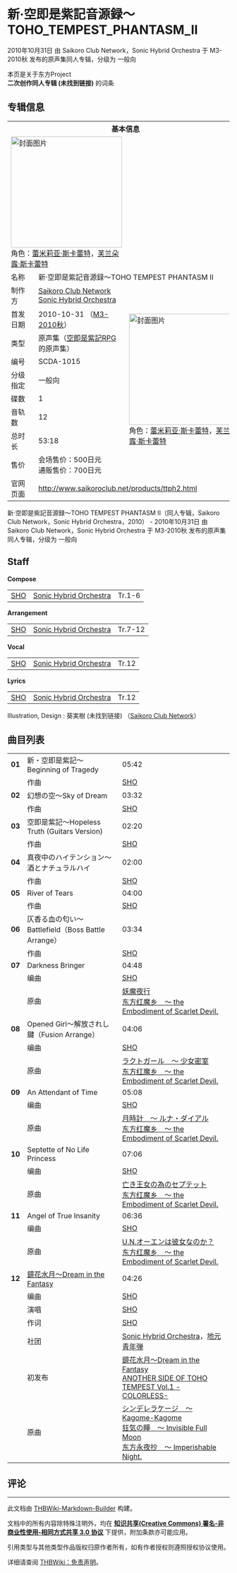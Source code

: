 # 新·空即是紫記音源録～TOHO_TEMPEST_PHANTASM_II

<!-- source html: G:\repos\THBWiki-Markdown-Builder\THBWikiMarkdown\Temp\main\1\17\ns0%3A%E6%96%B0%C2%B7%E7%A9%BA%E5%8D%B3%E6%98%AF%E7%B4%AB%E8%A8%98%E9%9F%B3%E6%BA%90%E9%8C%B2%EF%BD%9ETOHO_TEMPEST_PHANTASM_II.html -->

2010年10月31日 由 Saikoro Club Network，Sonic Hybrid Orchestra 于 M3-2010秋 发布的原声集同人专辑，分级为 一般向

本页是关于东方Project  
 **二次创作同人专辑 (未找到链接)** 的词条

## 专辑信息

<table><tbody><tr><th colspan="3">基本信息</th></tr><tr><td class="cover-artwork-mobile" colspan="2"><a href="./文件-新·空即是紫記音源録～TOHO_TEMPEST_PHANTASM_II封面.jpg.md" class="image" title="封面图片"><img alt="封面图片" src="https://upload.thwiki.cc/thumb/0/04/%E6%96%B0%C2%B7%E7%A9%BA%E5%8D%B3%E6%98%AF%E7%B4%AB%E8%A8%98%E9%9F%B3%E6%BA%90%E9%8C%B2%EF%BD%9ETOHO_TEMPEST_PHANTASM_II%E5%B0%81%E9%9D%A2.jpg/252px-%E6%96%B0%C2%B7%E7%A9%BA%E5%8D%B3%E6%98%AF%E7%B4%AB%E8%A8%98%E9%9F%B3%E6%BA%90%E9%8C%B2%EF%BD%9ETOHO_TEMPEST_PHANTASM_II%E5%B0%81%E9%9D%A2.jpg" decoding="async" loading="lazy" width="252" height="252" srcset="https://upload.thwiki.cc/thumb/0/04/%E6%96%B0%C2%B7%E7%A9%BA%E5%8D%B3%E6%98%AF%E7%B4%AB%E8%A8%98%E9%9F%B3%E6%BA%90%E9%8C%B2%EF%BD%9ETOHO_TEMPEST_PHANTASM_II%E5%B0%81%E9%9D%A2.jpg/378px-%E6%96%B0%C2%B7%E7%A9%BA%E5%8D%B3%E6%98%AF%E7%B4%AB%E8%A8%98%E9%9F%B3%E6%BA%90%E9%8C%B2%EF%BD%9ETOHO_TEMPEST_PHANTASM_II%E5%B0%81%E9%9D%A2.jpg 1.5x, https://upload.thwiki.cc/0/04/%E6%96%B0%C2%B7%E7%A9%BA%E5%8D%B3%E6%98%AF%E7%B4%AB%E8%A8%98%E9%9F%B3%E6%BA%90%E9%8C%B2%EF%BD%9ETOHO_TEMPEST_PHANTASM_II%E5%B0%81%E9%9D%A2.jpg 2x" data-file-width="500" data-file-height="500"></a><div class="cover-char">角色：<a href="./蕾米莉亚·斯卡蕾特.md" title="蕾米莉亚·斯卡蕾特">蕾米莉亚·斯卡蕾特</a>，<a href="./芙兰朵露·斯卡蕾特.md" title="芙兰朵露·斯卡蕾特">芙兰朵露·斯卡蕾特</a></div></td>
</tr><tr><td class="label">名称</td><td colspan="2"> 新·空即是紫記音源録～TOHO TEMPEST PHANTASM II </td></tr><tr><td class="label">制作方</td><td><a href="./Saikoro_Club_Network.md" title="Saikoro Club Network">Saikoro Club Network</a><br><a href="./Sonic_Hybrid_Orchestra.md" title="Sonic Hybrid Orchestra">Sonic Hybrid Orchestra</a></td><td class="cover-artwork" rowspan="9" style="min-width:252px;"><a href="./文件-新·空即是紫記音源録～TOHO_TEMPEST_PHANTASM_II封面.jpg.md" class="image" title="封面图片"><img alt="封面图片" src="https://upload.thwiki.cc/thumb/0/04/%E6%96%B0%C2%B7%E7%A9%BA%E5%8D%B3%E6%98%AF%E7%B4%AB%E8%A8%98%E9%9F%B3%E6%BA%90%E9%8C%B2%EF%BD%9ETOHO_TEMPEST_PHANTASM_II%E5%B0%81%E9%9D%A2.jpg/252px-%E6%96%B0%C2%B7%E7%A9%BA%E5%8D%B3%E6%98%AF%E7%B4%AB%E8%A8%98%E9%9F%B3%E6%BA%90%E9%8C%B2%EF%BD%9ETOHO_TEMPEST_PHANTASM_II%E5%B0%81%E9%9D%A2.jpg" decoding="async" loading="lazy" width="252" height="252" srcset="https://upload.thwiki.cc/thumb/0/04/%E6%96%B0%C2%B7%E7%A9%BA%E5%8D%B3%E6%98%AF%E7%B4%AB%E8%A8%98%E9%9F%B3%E6%BA%90%E9%8C%B2%EF%BD%9ETOHO_TEMPEST_PHANTASM_II%E5%B0%81%E9%9D%A2.jpg/378px-%E6%96%B0%C2%B7%E7%A9%BA%E5%8D%B3%E6%98%AF%E7%B4%AB%E8%A8%98%E9%9F%B3%E6%BA%90%E9%8C%B2%EF%BD%9ETOHO_TEMPEST_PHANTASM_II%E5%B0%81%E9%9D%A2.jpg 1.5x, https://upload.thwiki.cc/0/04/%E6%96%B0%C2%B7%E7%A9%BA%E5%8D%B3%E6%98%AF%E7%B4%AB%E8%A8%98%E9%9F%B3%E6%BA%90%E9%8C%B2%EF%BD%9ETOHO_TEMPEST_PHANTASM_II%E5%B0%81%E9%9D%A2.jpg 2x" data-file-width="500" data-file-height="500"></a><div class="cover-char">角色：<a href="./蕾米莉亚·斯卡蕾特.md" title="蕾米莉亚·斯卡蕾特">蕾米莉亚·斯卡蕾特</a>，<a href="./芙兰朵露·斯卡蕾特.md" title="芙兰朵露·斯卡蕾特">芙兰朵露·斯卡蕾特</a></div></td>
</tr><tr><td class="label">首发日期</td><td>2010-10-31&#160;（<a href="/展会作品列表?e=M3%2326">M3-2010秋</a>）</td></tr><tr><td class="label">类型</td><td>原声集（<a href="/index.php?title=%E7%A9%BA%E5%8D%B3%E6%98%AF%E7%B4%AB%E8%A8%98RPG&amp;action=edit&amp;redlink=1" class="new" title="空即是紫記RPG（页面不存在）">空即是紫記RPG</a>的原声集）</td></tr><tr><td class="label">编号</td><td>SCDA-1015</td></tr><tr><td class="label">分级指定</td><td>一般向</td></tr><tr><td class="label">碟数</td><td>1</td></tr><tr><td class="label">音轨数</td><td>12</td></tr><tr><td class="label">总时长</td><td>53:18</td></tr><tr><td class="label">售价</td><td>会场售价：500日元<br>通贩售价：700日元</td></tr>
<tr><td class="label">官网页面</td><td colspan="2"><a rel="nofollow" class="external free" href="http://www.saikoroclub.net/products/ttph2.html">http://www.saikoroclub.net/products/ttph2.html</a></td></tr></tbody></table>

新·空即是紫記音源録～TOHO TEMPEST PHANTASM II（同人专辑，Saikoro Club Network，Sonic Hybrid Orchestra，2010） - 2010年10月31日 由 Saikoro Club Network，Sonic Hybrid Orchestra 于 M3-2010秋 发布的原声集同人专辑，分级为 一般向

## Staff
  
 **Compose**   

<table><tbody><tr><td><a href="/index.php?title=SHO&amp;action=edit&amp;redlink=1" class="new" title="SHO（页面不存在）">SHO</a></td><td><a href="./Sonic_Hybrid_Orchestra.md" title="Sonic Hybrid Orchestra">Sonic Hybrid Orchestra</a></td><td>Tr.1-6</td></tr></tbody></table>

  
 **Arrangement**   

<table><tbody><tr><td><a href="/index.php?title=SHO&amp;action=edit&amp;redlink=1" class="new" title="SHO（页面不存在）">SHO</a></td><td><a href="./Sonic_Hybrid_Orchestra.md" title="Sonic Hybrid Orchestra">Sonic Hybrid Orchestra</a></td><td>Tr.7-12</td></tr></tbody></table>

  
 **Vocal**   

<table><tbody><tr><td><a href="/index.php?title=SHO&amp;action=edit&amp;redlink=1" class="new" title="SHO（页面不存在）">SHO</a></td><td><a href="./Sonic_Hybrid_Orchestra.md" title="Sonic Hybrid Orchestra">Sonic Hybrid Orchestra</a></td><td>Tr.12</td></tr></tbody></table>

  
 **Lyrics**   

<table><tbody><tr><td><a href="/index.php?title=SHO&amp;action=edit&amp;redlink=1" class="new" title="SHO（页面不存在）">SHO</a></td><td><a href="./Sonic_Hybrid_Orchestra.md" title="Sonic Hybrid Orchestra">Sonic Hybrid Orchestra</a></td><td>Tr.12</td></tr></tbody></table>


Illustration, Design
: 葵実樹 (未找到链接) （[Saikoro Club Network](./Saikoro_Club_Network.md)）


## 曲目列表

<table><tbody><tr><td id="1" class="infoYL"><b>01</b></td><td id="新・空即是紫記～Beginning_of_Tragedy" colspan="2" class="title">新・空即是紫記～Beginning of Tragedy<span class="thcsearchlinks"><a rel="nofollow" class="external text" href="https://cd.thwiki.cc?arrange=SHO&amp;fromwiki=新·空即是紫記音源録～TOHO_TEMPEST_PHANTASM_II"><span title="搜索相似同人曲"></span></a></span></td><td class="time">05:42</td></tr><tr><td class="left"></td><td class="label">作曲</td><td class="text" colspan="2"><a href="/index.php?title=SHO&amp;action=edit&amp;redlink=1" class="new" title="SHO（页面不存在）">SHO</a><span class="thcsearchlinks"><a rel="nofollow" class="external text" href="https://cd.thwiki.cc?arrange=，SHO&amp;fromwiki=新·空即是紫記音源録～TOHO_TEMPEST_PHANTASM_II"><span></span></a></span></td></tr>
<tr><td id="2" class="infoYL"><b>02</b></td><td id="幻想の空～Sky_of_Dream" colspan="2" class="title">幻想の空～Sky of Dream<span class="thcsearchlinks"><a rel="nofollow" class="external text" href="https://cd.thwiki.cc?arrange=SHO&amp;fromwiki=新·空即是紫記音源録～TOHO_TEMPEST_PHANTASM_II"><span title="搜索相似同人曲"></span></a></span></td><td class="time">03:32</td></tr><tr><td class="left"></td><td class="label">作曲</td><td class="text" colspan="2"><a href="/index.php?title=SHO&amp;action=edit&amp;redlink=1" class="new" title="SHO（页面不存在）">SHO</a><span class="thcsearchlinks"><a rel="nofollow" class="external text" href="https://cd.thwiki.cc?arrange=，SHO&amp;fromwiki=新·空即是紫記音源録～TOHO_TEMPEST_PHANTASM_II"><span></span></a></span></td></tr>
<tr><td id="3" class="infoYL"><b>03</b></td><td id="空即是紫記～Hopeless_Truth_(Guitars_Version)" colspan="2" class="title">空即是紫記～Hopeless Truth (Guitars Version)<span class="thcsearchlinks"><a rel="nofollow" class="external text" href="https://cd.thwiki.cc?arrange=SHO&amp;fromwiki=新·空即是紫記音源録～TOHO_TEMPEST_PHANTASM_II"><span title="搜索相似同人曲"></span></a></span></td><td class="time">02:20</td></tr><tr><td class="left"></td><td class="label">作曲</td><td class="text" colspan="2"><a href="/index.php?title=SHO&amp;action=edit&amp;redlink=1" class="new" title="SHO（页面不存在）">SHO</a><span class="thcsearchlinks"><a rel="nofollow" class="external text" href="https://cd.thwiki.cc?arrange=，SHO&amp;fromwiki=新·空即是紫記音源録～TOHO_TEMPEST_PHANTASM_II"><span></span></a></span></td></tr>
<tr><td id="4" class="infoYL"><b>04</b></td><td id="真夜中のハイテンション～酒とナチュラルハイ" colspan="2" class="title">真夜中のハイテンション～酒とナチュラルハイ<span class="thcsearchlinks"><a rel="nofollow" class="external text" href="https://cd.thwiki.cc?arrange=SHO&amp;fromwiki=新·空即是紫記音源録～TOHO_TEMPEST_PHANTASM_II"><span title="搜索相似同人曲"></span></a></span></td><td class="time">02:00</td></tr><tr><td class="left"></td><td class="label">作曲</td><td class="text" colspan="2"><a href="/index.php?title=SHO&amp;action=edit&amp;redlink=1" class="new" title="SHO（页面不存在）">SHO</a><span class="thcsearchlinks"><a rel="nofollow" class="external text" href="https://cd.thwiki.cc?arrange=，SHO&amp;fromwiki=新·空即是紫記音源録～TOHO_TEMPEST_PHANTASM_II"><span></span></a></span></td></tr>
<tr><td id="5" class="infoYL"><b>05</b></td><td id="River_of_Tears" colspan="2" class="title">River of Tears<span class="thcsearchlinks"><a rel="nofollow" class="external text" href="https://cd.thwiki.cc?arrange=SHO&amp;fromwiki=新·空即是紫記音源録～TOHO_TEMPEST_PHANTASM_II"><span title="搜索相似同人曲"></span></a></span></td><td class="time">04:00</td></tr><tr><td class="left"></td><td class="label">作曲</td><td class="text" colspan="2"><a href="/index.php?title=SHO&amp;action=edit&amp;redlink=1" class="new" title="SHO（页面不存在）">SHO</a><span class="thcsearchlinks"><a rel="nofollow" class="external text" href="https://cd.thwiki.cc?arrange=，SHO&amp;fromwiki=新·空即是紫記音源録～TOHO_TEMPEST_PHANTASM_II"><span></span></a></span></td></tr>
<tr><td id="6" class="infoYL"><b>06</b></td><td id="仄香る血の匂い～Battlefield（Boss_Battle_Arrange）" colspan="2" class="title">仄香る血の匂い～Battlefield（Boss Battle Arrange）<span class="thcsearchlinks"><a rel="nofollow" class="external text" href="https://cd.thwiki.cc?arrange=SHO&amp;fromwiki=新·空即是紫記音源録～TOHO_TEMPEST_PHANTASM_II"><span title="搜索相似同人曲"></span></a></span></td><td class="time">03:34</td></tr><tr><td class="left"></td><td class="label">作曲</td><td class="text" colspan="2"><a href="/index.php?title=SHO&amp;action=edit&amp;redlink=1" class="new" title="SHO（页面不存在）">SHO</a><span class="thcsearchlinks"><a rel="nofollow" class="external text" href="https://cd.thwiki.cc?arrange=，SHO&amp;fromwiki=新·空即是紫記音源録～TOHO_TEMPEST_PHANTASM_II"><span></span></a></span></td></tr>
<tr><td id="7" class="infoYD"><b>07</b></td><td id="Darkness_Bringer" colspan="2" class="title">Darkness Bringer<span class="thcsearchlinks"><a rel="nofollow" class="external text" href="https://cd.thwiki.cc?arrange=SHO&amp;ogmusic=妖魔夜行&amp;fromwiki=新·空即是紫記音源録～TOHO_TEMPEST_PHANTASM_II"><span title="搜索相似同人曲"></span></a></span></td><td class="time">04:48</td></tr><tr><td class="left"></td><td class="label">编曲</td><td class="text" colspan="2"><a href="/index.php?title=SHO&amp;action=edit&amp;redlink=1" class="new" title="SHO（页面不存在）">SHO</a><span class="thcsearchlinks"><a rel="nofollow" class="external text" href="https://cd.thwiki.cc?arrange=，SHO&amp;fromwiki=新·空即是紫記音源録～TOHO_TEMPEST_PHANTASM_II"><span></span></a></span></td></tr><tr><td class="left"></td><td class="label">原曲</td><td class="text" colspan="2"><span class="thcsearchlinks"><a rel="nofollow" class="external text" href="https://cd.thwiki.cc?ogmusic=妖魔夜行&amp;fromwiki=新·空即是紫記音源録～TOHO_TEMPEST_PHANTASM_II"><span></span></a></span><div class="ogmusic"><a href="./妖魔夜行.md" title="妖魔夜行">妖魔夜行</a></div><div class="source"><a href="./东方红魔乡_～_the_Embodiment_of_Scarlet_Devil..md" class="mw-redirect" title="东方红魔乡 ～ the Embodiment of Scarlet Devil.">东方红魔乡　～ the Embodiment of Scarlet Devil.</a></div></td></tr>
<tr><td id="8" class="infoYD"><b>08</b></td><td id="Opened_Girl～解放されし鍵（Fusion_Arrange）" colspan="2" class="title">Opened Girl～解放されし鍵（Fusion Arrange）<span class="thcsearchlinks"><a rel="nofollow" class="external text" href="https://cd.thwiki.cc?arrange=SHO&amp;ogmusic=ラクトガール　～ 少女密室&amp;fromwiki=新·空即是紫記音源録～TOHO_TEMPEST_PHANTASM_II"><span title="搜索相似同人曲"></span></a></span></td><td class="time">04:06</td></tr><tr><td class="left"></td><td class="label">编曲</td><td class="text" colspan="2"><a href="/index.php?title=SHO&amp;action=edit&amp;redlink=1" class="new" title="SHO（页面不存在）">SHO</a><span class="thcsearchlinks"><a rel="nofollow" class="external text" href="https://cd.thwiki.cc?arrange=，SHO&amp;fromwiki=新·空即是紫記音源録～TOHO_TEMPEST_PHANTASM_II"><span></span></a></span></td></tr><tr><td class="left"></td><td class="label">原曲</td><td class="text" colspan="2"><span class="thcsearchlinks"><a rel="nofollow" class="external text" href="https://cd.thwiki.cc?ogmusic=ラクトガール　～ 少女密室&amp;fromwiki=新·空即是紫記音源録～TOHO_TEMPEST_PHANTASM_II"><span></span></a></span><div class="ogmusic"><a href="./ラクトガール_～_少女密室.md" class="mw-redirect" title="ラクトガール ～ 少女密室">ラクトガール　～ 少女密室</a></div><div class="source"><a href="./东方红魔乡_～_the_Embodiment_of_Scarlet_Devil..md" class="mw-redirect" title="东方红魔乡 ～ the Embodiment of Scarlet Devil.">东方红魔乡　～ the Embodiment of Scarlet Devil.</a></div></td></tr>
<tr><td id="9" class="infoYD"><b>09</b></td><td id="An_Attendant_of_Time" colspan="2" class="title">An Attendant of Time<span class="thcsearchlinks"><a rel="nofollow" class="external text" href="https://cd.thwiki.cc?arrange=SHO&amp;ogmusic=月時計　～ ルナ・ダイアル&amp;fromwiki=新·空即是紫記音源録～TOHO_TEMPEST_PHANTASM_II"><span title="搜索相似同人曲"></span></a></span></td><td class="time">05:08</td></tr><tr><td class="left"></td><td class="label">编曲</td><td class="text" colspan="2"><a href="/index.php?title=SHO&amp;action=edit&amp;redlink=1" class="new" title="SHO（页面不存在）">SHO</a><span class="thcsearchlinks"><a rel="nofollow" class="external text" href="https://cd.thwiki.cc?arrange=，SHO&amp;fromwiki=新·空即是紫記音源録～TOHO_TEMPEST_PHANTASM_II"><span></span></a></span></td></tr><tr><td class="left"></td><td class="label">原曲</td><td class="text" colspan="2"><span class="thcsearchlinks"><a rel="nofollow" class="external text" href="https://cd.thwiki.cc?ogmusic=月時計　～ ルナ・ダイアル&amp;fromwiki=新·空即是紫記音源録～TOHO_TEMPEST_PHANTASM_II"><span></span></a></span><div class="ogmusic"><a href="./月時計_～_ルナ・ダイアル.md" class="mw-redirect" title="月時計 ～ ルナ・ダイアル">月時計　～ ルナ・ダイアル</a></div><div class="source"><a href="./东方红魔乡_～_the_Embodiment_of_Scarlet_Devil..md" class="mw-redirect" title="东方红魔乡 ～ the Embodiment of Scarlet Devil.">东方红魔乡　～ the Embodiment of Scarlet Devil.</a></div></td></tr>
<tr><td id="10" class="infoYD"><b>10</b></td><td id="Septette_of_No_Life_Princess" colspan="2" class="title">Septette of No Life Princess<span class="thcsearchlinks"><a rel="nofollow" class="external text" href="https://cd.thwiki.cc?arrange=SHO&amp;ogmusic=亡き王女の為のセプテット&amp;fromwiki=新·空即是紫記音源録～TOHO_TEMPEST_PHANTASM_II"><span title="搜索相似同人曲"></span></a></span></td><td class="time">07:06</td></tr><tr><td class="left"></td><td class="label">编曲</td><td class="text" colspan="2"><a href="/index.php?title=SHO&amp;action=edit&amp;redlink=1" class="new" title="SHO（页面不存在）">SHO</a><span class="thcsearchlinks"><a rel="nofollow" class="external text" href="https://cd.thwiki.cc?arrange=，SHO&amp;fromwiki=新·空即是紫記音源録～TOHO_TEMPEST_PHANTASM_II"><span></span></a></span></td></tr><tr><td class="left"></td><td class="label">原曲</td><td class="text" colspan="2"><span class="thcsearchlinks"><a rel="nofollow" class="external text" href="https://cd.thwiki.cc?ogmusic=亡き王女の為のセプテット&amp;fromwiki=新·空即是紫記音源録～TOHO_TEMPEST_PHANTASM_II"><span></span></a></span><div class="ogmusic"><a href="./亡き王女の為のセプテット.md" class="mw-redirect" title="亡き王女の為のセプテット">亡き王女の為のセプテット</a></div><div class="source"><a href="./东方红魔乡_～_the_Embodiment_of_Scarlet_Devil..md" class="mw-redirect" title="东方红魔乡 ～ the Embodiment of Scarlet Devil.">东方红魔乡　～ the Embodiment of Scarlet Devil.</a></div></td></tr>
<tr><td id="11" class="infoYD"><b>11</b></td><td id="Angel_of_True_Insanity" colspan="2" class="title">Angel of True Insanity<span class="thcsearchlinks"><a rel="nofollow" class="external text" href="https://cd.thwiki.cc?arrange=SHO&amp;ogmusic=U.N.オーエンは彼女なのか？&amp;fromwiki=新·空即是紫記音源録～TOHO_TEMPEST_PHANTASM_II"><span title="搜索相似同人曲"></span></a></span></td><td class="time">06:36</td></tr><tr><td class="left"></td><td class="label">编曲</td><td class="text" colspan="2"><a href="/index.php?title=SHO&amp;action=edit&amp;redlink=1" class="new" title="SHO（页面不存在）">SHO</a><span class="thcsearchlinks"><a rel="nofollow" class="external text" href="https://cd.thwiki.cc?arrange=，SHO&amp;fromwiki=新·空即是紫記音源録～TOHO_TEMPEST_PHANTASM_II"><span></span></a></span></td></tr><tr><td class="left"></td><td class="label">原曲</td><td class="text" colspan="2"><span class="thcsearchlinks"><a rel="nofollow" class="external text" href="https://cd.thwiki.cc?ogmusic=U.N.オーエンは彼女なのか？&amp;fromwiki=新·空即是紫記音源録～TOHO_TEMPEST_PHANTASM_II"><span></span></a></span><div class="ogmusic"><a href="./U.N.オーエンは彼女なのか？.md" class="mw-redirect" title="U.N.オーエンは彼女なのか？">U.N.オーエンは彼女なのか？</a></div><div class="source"><a href="./东方红魔乡_～_the_Embodiment_of_Scarlet_Devil..md" class="mw-redirect" title="东方红魔乡 ～ the Embodiment of Scarlet Devil.">东方红魔乡　～ the Embodiment of Scarlet Devil.</a></div></td></tr>
<tr><td id="12" class="infoRD"><b>12</b></td><td id="鏡花水月～Dream_in_the_Fantasy" colspan="2" class="title"><span class="new" title="（歌词页面不存在）"><a href="/index.php?title=%E6%AD%8C%E8%AF%8D:%E9%8F%A1%E8%8A%B1%E6%B0%B4%E6%9C%88_%EF%BD%9E_Dream_in_the_Fantasy&amp;boilerplate=模板:页面模板/曲目歌词&amp;action=edit">鏡花水月～Dream in the Fantasy</a></span><span class="thcsearchlinks"><a rel="nofollow" class="external text" href="https://cd.thwiki.cc?arrange=SHO&amp;vocal=SHO&amp;lyric=SHO&amp;ogmusic=シンデレラケージ　～ Kagome-Kagome，狂気の瞳　～ Invisible Full Moon&amp;fromwiki=新·空即是紫記音源録～TOHO_TEMPEST_PHANTASM_II"><span title="搜索相似同人曲"></span></a></span></td><td class="time">04:26</td></tr><tr><td class="left"></td><td class="label">编曲</td><td class="text" colspan="2"><a href="/index.php?title=SHO&amp;action=edit&amp;redlink=1" class="new" title="SHO（页面不存在）">SHO</a><span class="thcsearchlinks"><a rel="nofollow" class="external text" href="https://cd.thwiki.cc?arrange=，SHO&amp;fromwiki=新·空即是紫記音源録～TOHO_TEMPEST_PHANTASM_II"><span></span></a></span></td></tr><tr><td class="left"></td><td class="label">演唱</td><td class="text" colspan="2"><a href="/index.php?title=SHO&amp;action=edit&amp;redlink=1" class="new" title="SHO（页面不存在）">SHO</a><span class="thcsearchlinks"><a rel="nofollow" class="external text" href="https://cd.thwiki.cc?vocal=SHO&amp;fromwiki=新·空即是紫記音源録～TOHO_TEMPEST_PHANTASM_II"><span></span></a></span></td></tr><tr><td class="left"></td><td class="label">作词</td><td class="text" colspan="2"><a href="/index.php?title=SHO&amp;action=edit&amp;redlink=1" class="new" title="SHO（页面不存在）">SHO</a><span class="thcsearchlinks"><a rel="nofollow" class="external text" href="https://cd.thwiki.cc?lyric=SHO&amp;fromwiki=新·空即是紫記音源録～TOHO_TEMPEST_PHANTASM_II"><span></span></a></span></td></tr><tr><td class="left"></td><td class="label">社团</td><td class="text" colspan="2"><a href="./Sonic_Hybrid_Orchestra.md" title="Sonic Hybrid Orchestra">Sonic Hybrid Orchestra</a>，<a href="/index.php?title=%E5%9C%B0%E5%85%83%E9%9D%92%E5%B9%B4%E5%BC%BE&amp;action=edit&amp;redlink=1" class="new" title="地元青年弾（页面不存在）">地元青年弾</a></td></tr><tr><td class="left"></td><td class="label">初发布</td><td class="text" colspan="2"><a href="/ANOTHER_SIDE_OF_TOHO_TEMPEST_Vol.1_-COLORLESS-#10" title="ANOTHER SIDE OF TOHO TEMPEST Vol.1 -COLORLESS-">鏡花水月～Dream in the Fantasy</a><div class="source"><a href="./ANOTHER_SIDE_OF_TOHO_TEMPEST_Vol.1_-COLORLESS-.md" title="ANOTHER SIDE OF TOHO TEMPEST Vol.1 -COLORLESS-">ANOTHER SIDE OF TOHO TEMPEST Vol.1 -COLORLESS-</a></div></td></tr><tr><td class="left"></td><td class="label">原曲</td><td class="text" colspan="2"><span class="thcsearchlinks"><a rel="nofollow" class="external text" href="https://cd.thwiki.cc?ogmusic=シンデレラケージ　～ Kagome-Kagome，狂気の瞳　～ Invisible Full Moon&amp;fromwiki=新·空即是紫記音源録～TOHO_TEMPEST_PHANTASM_II"><span></span></a></span><div class="ogmusic"><a href="./シンデレラケージ_～_Kagome-Kagome.md" class="mw-redirect" title="シンデレラケージ ～ Kagome-Kagome">シンデレラケージ　～ Kagome-Kagome</a></div><div class="ogmusic"><a href="./狂気の瞳_～_Invisible_Full_Moon.md" class="mw-redirect" title="狂気の瞳 ～ Invisible Full Moon">狂気の瞳　～ Invisible Full Moon</a></div><div class="source"><a href="./东方永夜抄_～_Imperishable_Night..md" class="mw-redirect" title="东方永夜抄 ～ Imperishable Night.">东方永夜抄　～ Imperishable Night.</a></div></td></tr></tbody></table>



## 评论




---

此文档由 [THBWiki-Markdown-Builder](https://github.com/Delsin-Yu/THBWiki-Markdown-Builder) 构建。

文档中的所有内容除特殊注明外，均在 [**知识共享(Creative Commons) 署名-非商业性使用-相同方式共享 3.0 协议**](https://creativecommons.org/licenses/by-sa/3.0/deed.zh-hans) 下提供，附加条款亦可能应用。

引用类型与其他类型作品版权归原作者所有，如有作者授权则遵照授权协议使用。

详细请查阅 [THBWiki：免责声明](https://thbwiki.cc/THBWiki:%E5%85%8D%E8%B4%A3%E5%A3%B0%E6%98%8E)。


